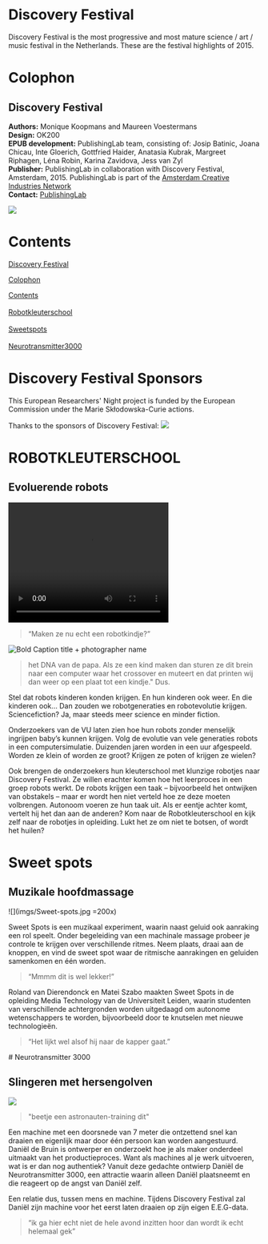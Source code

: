 
# Discovery Festival

Discovery Festival is the most progressive and most mature science / art / music festival in the Netherlands. These are the festival highlights of 2015.


# Colophon

## Discovery Festival



**Authors:** Monique Koopmans and Maureen Voestermans<br/>
**Design:** OK200<br/>
**EPUB development:** PublishingLab team, consisting of: Josip Batinic, Joana Chicau, Inte Gloerich, Gottfried Haider, Anatasia Kubrak, Margreet Riphagen, Léna Robin, Karina Zavidova, Jess van Zyl<br/>
**Publisher:** PublishingLab in collaboration with Discovery Festival, Amsterdam, 2015. PublishingLab is part of the [Amsterdam Creative Industries Network](http://www.amsterdamcreativeindustries.com)<br/> 
**Contact:** [PublishingLab](http://www.publishinglab.org)<br/>


![](imgs/logos/logo_publishinglab.png)


# Contents

<a href="ch002.xhtml">Discovery Festival</a><br/>

<a href="ch003.xhtml">Colophon</a><br/>

<a href="ch004.xhtml">Contents</a><br/>
<br/>
<a href="ch005.xhtml">Robotkleuterschool</a><br/>
</br>
<a href="ch005.xhtml">Sweetspots</a><br/>
</br>
<a href="ch006.xhtml">Neurotransmitter3000</a></br>




# Discovery Festival Sponsors

This European Researchers' Night project is funded by the European Commission under the Marie Skłodowska-Curie actions.

Thanks to the sponsors of Discovery Festival:
![](imgs/logos/DF-Sponsors.png)


# ROBOTKLEUTERSCHOOL 

## Evoluerende robots

<video width="320" height="240" controls="controls" autoplay="autoplay" loop="loop">
<source src="videos/IMG_0599.mp4" type="video/mp4" />
</video>

<blockquote>
“Maken ze nu echt een robotkindje?”
</blockquote>

![**Bold Caption title** + photographer name](imgs/Robotkleurschool-IMG_0589small.jpg)

<blockquote>het DNA van de papa. Als ze een kind maken dan sturen ze dit brein naar een computer waar het crossover en muteert en dat printen wij dan weer op een plaat tot een kindje." Dus.</blockquote>

Stel dat robots kinderen konden krijgen. En hun kinderen ook weer. En die kinderen ook… Dan zouden we robotgeneraties en robotevolutie krijgen. Sciencefiction? Ja, maar steeds meer science en minder fiction.

Onderzoekers van de VU laten zien hoe hun robots zonder menselijk ingrijpen baby’s kunnen krijgen. Volg de evolutie van vele generaties robots in een computersimulatie. Duizenden jaren worden in een uur afgespeeld. Worden ze klein of worden ze groot? Krijgen ze poten of krijgen ze wielen?

Ook brengen de onderzoekers hun kleuterschool met klunzige robotjes naar Discovery Festival. Ze willen erachter komen hoe het leerproces in een groep robots werkt. De robots krijgen een taak – bijvoorbeeld het ontwijken van obstakels – maar er wordt hen niet verteld hoe ze deze moeten volbrengen. Autonoom voeren ze hun taak uit. Als er eentje achter komt, vertelt hij het dan aan de anderen? Kom naar de Robotkleuterschool en kijk zelf naar de robotjes in opleiding. Lukt het ze om niet te botsen, 
of wordt het huilen?

# Sweet spots
## Muzikale hoofdmassage

![](imgs/Sweet-spots.jpg =200x)

Sweet Spots is een muzikaal experiment, waarin naast geluid ook aanraking een rol speelt. Onder begeleiding van een machinale massage probeer je controle te krijgen over verschillende ritmes. Neem plaats, draai aan de knoppen, en vind de sweet spot waar de ritmische aanrakingen en geluiden samenkomen en één worden.

<blockquote>“Mmmm dit is wel lekker!”</blockquote>

Roland van Dierendonck en Matei Szabo maakten Sweet Spots in de opleiding Media Technology van de Universiteit Leiden, waarin studenten van verschillende achtergronden worden uitgedaagd om autonome wetenschappers te worden, bijvoorbeeld door te knutselen met nieuwe technologieën.

<blockquote>“Het lijkt wel alsof hij naar de kapper gaat.”</blockquote>
# Neurotransmitter 3000

## Slingeren met hersengolven

![](imgs/IMG_0583small.jpg)
<blockquote>"beetje een astronauten-training dit"</blockquote>

Een machine met een doorsnede van 7 meter die ontzettend snel kan draaien en eigenlijk maar door één persoon kan worden aangestuurd. Daniël de Bruin is ontwerper en onderzoekt hoe je als maker onderdeel uitmaakt van het productieproces. Want als machines al je werk uitvoeren, wat is er dan nog authentiek? Vanuit deze gedachte ontwierp Daniël de Neurotransmitter 3000, een attractie waarin alleen Daniël plaatsneemt en die reageert op 
de angst van Daniël zelf. 

Een relatie dus, tussen mens en machine. Tijdens Discovery Festival zal Daniël zijn machine voor het eerst laten draaien op zijn eigen E.E.G-data.

<blockquote>“ik ga hier echt niet de hele avond inzitten hoor dan wordt ik echt helemaal gek”</blockquote>



